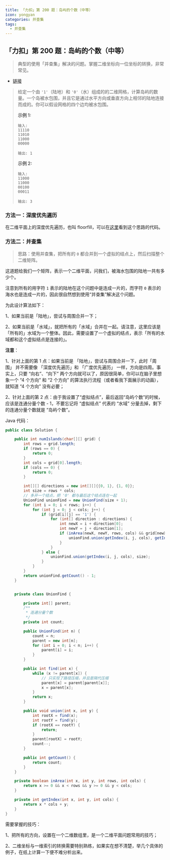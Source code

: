```yaml
---
title: 「力扣」第 200 题：岛屿的个数（中等）
icon: yongyan
categories: 并查集
tags:
  - 并查集
---
```


## 「力扣」第 200 题：岛屿的个数（中等）

> 典型的使用「并查集」解决的问题。掌握二维坐标向一位坐标的转换，非常常见。

+ [链接](https://leetcode-cn.com/problems/number-of-islands)

> 给定一个由 `'1'`（陆地）和 `'0'`（水）组成的的二维网格，计算岛屿的数量。一个岛被水包围，并且它是通过水平方向或垂直方向上相邻的陆地连接而成的。你可以假设网格的四个边均被水包围。
>
> **示例 1:**
>
> ```
> 输入:
> 11110
> 11010
> 11000
> 00000
> 
> 输出: 1
> ```
>
> **示例 2:**
>
> ```
> 输入:
> 11000
> 11000
> 00100
> 00011
> 
> 输出: 3
> ```
>
> 

### 方法一：深度优先遍历

在二维平面上的深度优先遍历，也叫 floorfill，可以在[这里](https://github.com/liweiwei1419/LeetCode-Solution-Python/blob/master/08-%E9%80%92%E5%BD%92%E5%92%8C%E5%9B%9E%E6%BA%AF%E6%B3%95/0200-%E5%B2%9B%E5%B1%BF%E7%9A%84%E4%B8%AA%E6%95%B0.py)看到这个思路的代码。

### 方法二：并查集

> 思路：使用并查集，把所有的 `0` 都合并到一个虚拟的结点上，然后扫描整个二维矩阵。

这道题给我们一个矩阵，表示一个二维平面，问我们，被海水包围的陆地一共有多少个。

注意到所有的用字符 `1` 表示的陆地在这个问题中是连成一片的，而字符 `0` 表示的海水也是连成一片的，因此很自然想到使用“并查集”解决这个问题。

为此设计算法如下：

1、如果当前是「陆地」，尝试与周围合并一下；

2、如果当前是「水域」，就把所有的「水域」合并在一起。请注意，这里应该是「所有的」水域为一个整体。因此，需要设置了一个虚拟的结点，表示「所有的水域都和这个虚拟结点是连接的」。

**注意**：

1、针对上面的第 1 点：如果当前是 「陆地」，尝试与周围合并一下，此时「周围」 并不需要像 「深度优先遍历」和 「广度优先遍历」 一样，方向是四周。事实上，只要 “向右”、“向下” 两个方向就可以了，原因很简单，你可以在脑子里想象一个 “4 个方向” 和 “2 个方向” 的算法执行流程（或者看我下面展示的动画），就知道 “4 个方向” 没有必要；

2、针对上面的第 2 点：由于我设置了“虚拟结点”，最后返回“岛屿个数”的时候，应该是连通分量个数 - 1，不要忘记将 “虚拟结点” 代表的 “水域” 分量去掉，剩下的连通分量个数就是 “岛屿个数”。

Java 代码：


```java
public class Solution {

    public int numIslands(char[][] grid) {
        int rows = grid.length;
        if (rows == 0) {
            return 0;
        }
        int cols = grid[0].length;
        if (cols == 0) {
            return 0;
        }

        int[][] directions = new int[][]{{0, 1}, {1, 0}};
        int size = rows * cols;
        // 多开一个结点，把 '0' 都与最后这个结点连在一起
        UnionFind unionFind = new UnionFind(size + 1);
        for (int i = 0; i < rows; i++) {
            for (int j = 0; j < cols; j++) {
                if (grid[i][j] == '1') {
                    for (int[] direction : directions) {
                        int newX = i + direction[0];
                        int newY = j + direction[1];
                        if (inArea(newX, newY, rows, cols) && grid[newX][newY] == '1') {
                            unionFind.union(getIndex(i, j, cols), getIndex(newX, newY, cols));
                        }
                    }
                } else {
                    unionFind.union(getIndex(i, j, cols), size);
                }
            }
        }
        return unionFind.getCount() - 1;
    }


    private class UnionFind {

        private int[] parent;
        /**
         * 连通分量个数
         */
        private int count;

        public UnionFind(int n) {
            count = n;
            parent = new int[n];
            for (int i = 0; i < n; i++) {
                parent[i] = i;
            }
        }

        public int find(int x) {
            while (x != parent[x]) {
                // 只实现了路径压缩，并且是隔代压缩
                parent[x] = parent[parent[x]];
                x = parent[x];
            }
            return x;
        }

        public void union(int x, int y) {
            int rootX = find(x);
            int rootY = find(y);
            if (rootX == rootY) {
                return;
            }
            parent[rootX] = rootY;
            count--;
        }

        public int getCount() {
            return count;
        }
    }

    private boolean inArea(int x, int y, int rows, int cols) {
        return x >= 0 && x < rows && y >= 0 && y < cols;
    }

    private int getIndex(int x, int y, int cols) {
        return x * cols + y;
    }
}
```

需要掌握的技巧：

1、把所有的方向，设置在一个二维数组里，是一个二维平面问题常用的技巧；

2、二维坐标与一维索引的转换需要特别熟练，如果实在想不清楚，举几个具体的例子，在纸上计算一下便不难分析出来。



